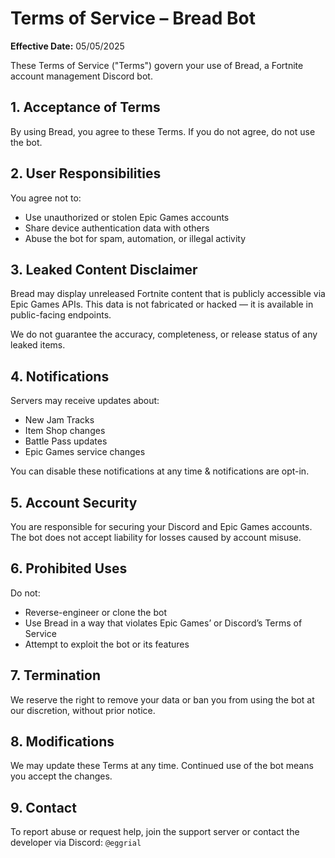 # Terms of Service – Bread Bot

**Effective Date:** 05/05/2025

These Terms of Service ("Terms") govern your use of Bread, a Fortnite account management Discord bot.

## 1. Acceptance of Terms

By using Bread, you agree to these Terms. If you do not agree, do not use the bot.

## 2. User Responsibilities

You agree not to:

- Use unauthorized or stolen Epic Games accounts
- Share device authentication data with others
- Abuse the bot for spam, automation, or illegal activity

## 3. Leaked Content Disclaimer

Bread may display unreleased Fortnite content that is publicly accessible via Epic Games APIs. This data is not fabricated or hacked — it is available in public-facing endpoints.

We do not guarantee the accuracy, completeness, or release status of any leaked items.

## 4. Notifications

Servers may receive updates about:

- New Jam Tracks
- Item Shop changes
- Battle Pass updates
- Epic Games service changes

You can disable these notifications at any time & notifications are opt-in.

## 5. Account Security

You are responsible for securing your Discord and Epic Games accounts. The bot does not accept liability for losses caused by account misuse.

## 6. Prohibited Uses

Do not:

- Reverse-engineer or clone the bot
- Use Bread in a way that violates Epic Games’ or Discord’s Terms of Service
- Attempt to exploit the bot or its features

## 7. Termination

We reserve the right to remove your data or ban you from using the bot at our discretion, without prior notice.

## 8. Modifications

We may update these Terms at any time. Continued use of the bot means you accept the changes.

## 9. Contact

To report abuse or request help, join the support server or contact the developer via Discord: `@eggrial`

